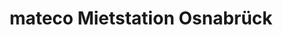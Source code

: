 ---
title: "mateco Mietstation Osnabrück"
url: /osnabrueck/mateco-mietstation-osnabrueck/
shop: Mieten
---